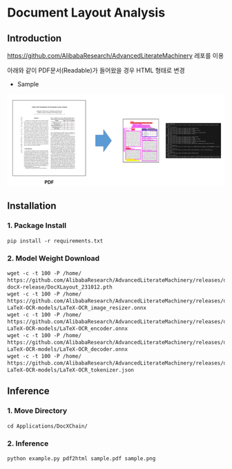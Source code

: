 # Document Layout Analysis 



## Introduction

https://github.com/AlibabaResearch/AdvancedLiterateMachinery 레포를 이용

아래와 같이 PDF문서(Readable)가 들어왔을 경우  HTML 형태로 변경



- Sample

![sample](https://github.com/sdh5349/document_layout_analysis/blob/main/images/1.png)









## Installation

### 1. Package Install

```
pip install -r requirements.txt
```

### 2. Model Weight Download

```
wget -c -t 100 -P /home/ https://github.com/AlibabaResearch/AdvancedLiterateMachinery/releases/download/v1.2.0-docX-release/DocXLayout_231012.pth
wget -c -t 100 -P /home/ https://github.com/AlibabaResearch/AdvancedLiterateMachinery/releases/download/v1.6.0-LaTeX-OCR-models/LaTeX-OCR_image_resizer.onnx
wget -c -t 100 -P /home/ https://github.com/AlibabaResearch/AdvancedLiterateMachinery/releases/download/v1.6.0-LaTeX-OCR-models/LaTeX-OCR_encoder.onnx
wget -c -t 100 -P /home/ https://github.com/AlibabaResearch/AdvancedLiterateMachinery/releases/download/v1.6.0-LaTeX-OCR-models/LaTeX-OCR_decoder.onnx
wget -c -t 100 -P /home/ https://github.com/AlibabaResearch/AdvancedLiterateMachinery/releases/download/v1.6.0-LaTeX-OCR-models/LaTeX-OCR_tokenizer.json

```



## Inference

### 1. Move Directory

```
cd Applications/DocXChain/
```

### 2. Inference

```
python example.py pdf2html sample.pdf sample.png
```

